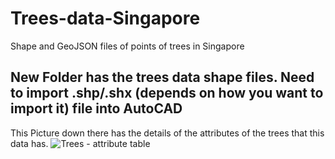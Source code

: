 # Trees-data-Singapore
Shape and GeoJSON files of points of trees in Singapore

## New Folder has the trees data shape files. Need to import .shp/.shx (depends on how you want to import it) file into AutoCAD

This Picture down there has the details of the attributes of the trees that this data has.
![Trees - attribute table](https://user-images.githubusercontent.com/35885472/60809222-c0ad0980-a1bc-11e9-85b1-3daf8c267eb5.PNG)




